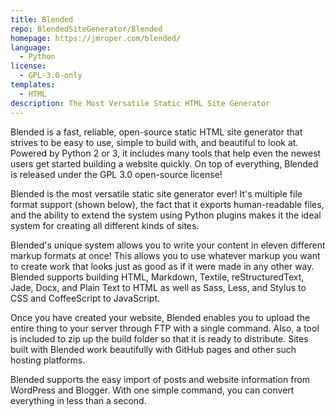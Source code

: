 ```yaml
---
title: Blended
repo: BlendedSiteGenerator/Blended
homepage: https://jmroper.com/blended/
language:
  - Python
license:
  - GPL-3.0-only
templates:
  - HTML
description: The Most Versatile Static HTML Site Generator
---
```


Blended is a fast, reliable, open-source static HTML site generator that strives to be easy to use, simple to build with, and beautiful to look at. Powered by Python 2 or 3, it includes many tools that help even the newest users get started building a website quickly. On top of everything, Blended is released under the GPL 3.0 open-source license!

Blended is the most versatile static site generator ever! It's multiple file format support (shown below), the fact that it exports human-readable files, and the ability to extend the system using Python plugins makes it the ideal system for creating all different kinds of sites.

Blended's unique system allows you to write your content in eleven different markup formats at once! This allows you to use whatever markup you want to create work that looks just as good as if it were made in any other way. Blended supports building HTML, Markdown, Textile, reStructuredText, Jade, Docx, and Plain Text to HTML as well as Sass, Less, and Stylus to CSS and CoffeeScript to JavaScript.

Once you have created your website, Blended enables you to upload the entire thing to your server through FTP with a single command. Also, a tool is included to zip up the build folder so that it is ready to distribute. Sites built with Blended work beautifully with GitHub pages and other such hosting platforms.

Blended supports the easy import of posts and website information from WordPress and Blogger. With one simple command, you can convert everything in less than a second.
